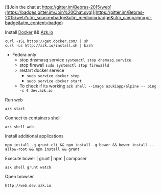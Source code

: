 [![Join the chat at https://gitter.im/Bebras-2015/web](https://badges.gitter.im/Join%20Chat.svg)](https://gitter.im/Bebras-2015/web?utm_source=badge&utm_medium=badge&utm_campaign=pr-badge&utm_content=badge)

Install [Docker](https://www.docker.com/) && [Azk.io](http://docs.azk.io/en/installation/)
```
curl -sSL https://get.docker.com/ | sh
curl -Ls http://azk.io/install.sh | bash
```
* Fedora only
    * stop dnsmasq service `systemctl stop dnsmasq.service`
    * stop firewall `sudo systemctl stop firewalld`
    * restart docker service
        - `sudo service docker stop`
        - `sudo service docker start`
    * To check if its working `azk shell --image azukiapp/alpine -- ping -c 4 dev.azk.io`

Run web
```
azk start
```
Connect to containers shell
```
azk shell web
```
Install additional applications
```
npm install -g grunt-cli && npm install -g bower && bower install --allow-root && npm install && grunt
```
Execute bower | grunt | npm | composer
```
azk shell grunt watch
```
Open browser
```
http://web.dev.azk.io
```
